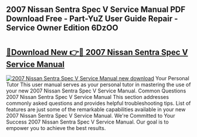 ## 2007 Nissan Sentra Spec V Service Manual PDF Download Free - Part-YuZ User Guide Repair - Service Owner Edition 6DzOO

# <h2><a href="http://bc64034.oget.top/?id=2007+Nissan+Sentra+Spec+V+Service+Manual">🔗Download New 👉🔴 2007 Nissan Sentra Spec V Service Manual</a></h2>

[![2007 Nissan Sentra Spec V Service Manual new download](https://i.imgur.com/5g1atiW.png)](http://bc64034.oget.top/?id=2007+Nissan+Sentra+Spec+V+Service+Manual)
Your Personal Tutor This user manual serves as your personal tutor in mastering the use of your new 2007 Nissan Sentra Spec V Service Manual. Common Questions 2007 Nissan Sentra Spec V Service Manual This section addresses commonly asked questions and provides helpful troubleshooting tips. List of features are just some of the remarkable capabilities available in your new 2007 Nissan Sentra Spec V Service Manual. We're Committed to Your Success 2007 Nissan Sentra Spec V Service Manual. Our goal is to empower you to achieve the best results.
